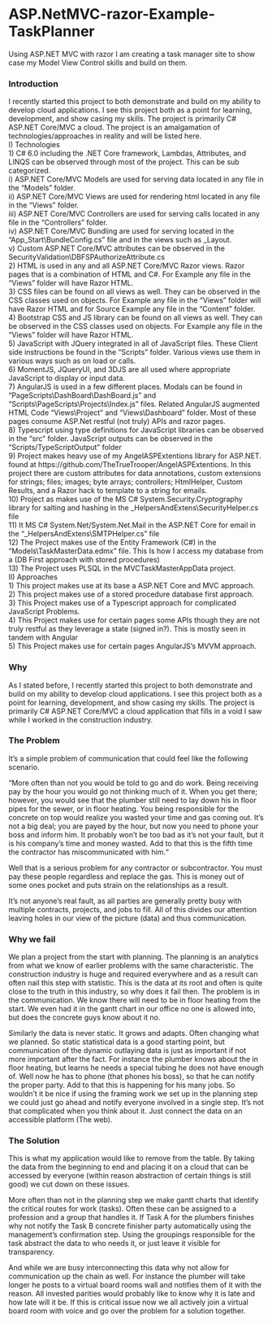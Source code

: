 # ASP.NetMVC-razor-Example-TaskPlanner
Using ASP.NET MVC with razor I am creating a task manager site to show case my Model View Control skills and build on them.

<h3>Introduction</h3> 
<p>I recently started this project to both demonstrate and build on my ability to develop cloud applications. I see this project both as a point for learning, development, and show casing my skills. The project is primarily C# ASP.NET Core/MVC a cloud. The project is an amalgamation of technologies/approaches in reality and will be listed here.<br/>
&#9;I)	Technologies<br/>
    1)	C# 6.0 including the .NET Core framework, Lambdas, Attributes, and LINQS can be observed through most of the project. This   can be sub categorized. <br/>
        i)	ASP.NET Core/MVC Models are used for serving data located in any file in the “Models” folder.<br/>
        ii)	ASP.NET Core/MVC Views are used for rendering html located in any file in the “Views” folder.<br/>
        iii)	ASP.NET Core/MVC Controllers are used for serving calls located in any file in the “Controllers” folder.<br/>
        iv)	ASP.NET Core/MVC Bundling are used for serving located in the “App_Start\BundleConfig.cs” file and in the views such as _Layout.<br/>
        v)	Custom ASP.NET Core/MVC  attributes can be observed in the SecurityValidation\DBFSPAuthorizeAttribute.cs<br/>
    2)	HTML is used in any and all ASP.NET Core/MVC Razor views. Razor pages that is a combination of HTML and C#. For Example any file in the “Views” folder will have Razor HTML.<br/>
    3)	CSS files can be found on all views as well. They can be observed in the CSS classes used on objects. For Example any file in the “Views” folder will have Razor HTML and for Source Example any file in the “Content” folder.  <br/>
    4)	Bootstrap CSS and JS library can be found on all views as well. They can be observed in the CSS classes used on objects. For Example any file in the “Views” folder will have Razor HTML.<br/>
    5)	JavaScript with JQuery integrated in all of JavaScript files. These Client side instructions be found in the “Scripts” folder. Various views use them in various ways such as on load or calls.<br/>
    6)	MomentJS, JQueryUI, and 3DJS are all used where appropriate JavaScript to display or input data.<br/>
    7)	AngularJS is used in a few different places. Modals can be found in “PageScripts\DashBoard\DashBoard.js” and “Scripts\PageScripts\Projects\Index.js” files. Related AngularJS augmented HTML Code “Views\Project” and “Views\Dashboard” folder. Most of these pages consume ASP.Net restful (not truly) APIs and razor pages. <br/>
    8)	Typescript using type definitions for JavaScript libraries can be observed in the “src” folder. JavaScript outputs can be observed in the “Scripts/TypeScriptOutput” folder<br/>
    9)	Project makes heavy use of my AngelASPExtentions library for ASP.NET. found at https://github.com/TheTrueTrooper/AngelASPExtentions. In this project there are custom attributes for data annotations, custom extensions for strings; files; images; byte arrays; controllers; HtmlHelper, Custom Results, and a Razor hack to template to a string for emails.<br/>
    10)	Project as makes use of the MS C# System.Security.Cryptography library for salting and hashing in the _HelpersAndExtens\SecurityHelper.cs file<br/>
    11)	It MS C# System.Net/System.Net.Mail in the ASP.NET Core for email in the “_HelpersAndExtens\SMTPHelper.cs” file <br/>
    12)	The Project makes use of the Entity Framework (C#) in the “Models\TaskMasterData.edmx” file. This Is how I access my database from a (DB First approach with stored procedures)<br/>
    13)	The Project uses PLSQL in the MVCTaskMasterAppData project. <br/>
II)	Approaches<br/>
    1)	This project makes use at its base a ASP.NET Core and MVC approach.<br/>
    2)	This project makes use of a stored procedure database first approach.<br/>
    3)	This Project makes use of a Typescript approach for complicated JavaScript Problems.<br/>
    4)	This Project makes use for certain pages some APIs though they are not truly restful as they leverage a state (signed in?). This is mostly seen in tandem with Angular<br/>
    5)	This Project makes use for certain pages AngularJS’s MVVM approach.</p>

<h3>Why</h3>  

<p>As I stated before, I recently started this project to both demonstrate and build on my ability to develop cloud applications. I see this project both as a point for learning, development, and show casing my skills. The project is primarily C# ASP.NET Core/MVC a cloud application that fills in a void I saw while I worked in the construction industry. </p>

<h3>The Problem</h3>

<p>It’s a simple problem of communication that could feel like the following scenario.</p>
<p>“More often than not you would be told to go and do work. Being receiving pay by the hour you would go not thinking much of it. When you get there; however, you would see that the plumber still need to lay down his in floor pipes for the sewer, or in floor heating. You being responsible for the concrete on top would realize you wasted your time and gas coming out. 
It’s not a big deal; you are payed by the hour, but now you need to phone your boss and inform him. It probably won’t be too bad as it’s not your fault, but it is his company’s time and money wasted. Add to that this is the fifth time the contractor has miscommunicated with him.“</p>
<p>Well that is a serious problem for any contractor or subcontractor. You must pay these people regardless and replace the gas. This is money out of some ones pocket and puts strain on the relationships as a result.</p>
<p>It’s not anyone’s real fault, as all parties are generally pretty busy with multiple contracts, projects, and jobs to fill. All of this divides our attention leaving holes in our view of the picture (data) and thus communication.</p>

<h3>Why we fail</h3>

<p>We plan a project from the start with planning. The planning is an analytics from what we know of earlier problems with the same characteristic. The construction industry is huge and required everywhere and as a result can often nail this step with statistic. This is the data at its root and often is quite close to the truth in this industry, so why does it fail then.
The problem is in the communication. We know there will need to be in floor heating from the start. We even had it in the gantt chart in our office no one is allowed into, but does the concrete guys know about it no.</p>
Similarly the data is never static. It grows and adapts. Often changing what we planned. So static statistical data is a good starting point, but communication of the dynamic outlaying data is just as important if not more important after the fact. For instance the plumber knows about the in floor heating, but learns he needs a special tubing he does not have enough of. Well now he has to phone (that phones his boss), so that he can notify the proper party. Add to that this is happening for his many jobs.
So wouldn’t it be nice if using the framing work we set up in the planning step we could just go ahead and notify everyone involved in a single step. It’s not that complicated when you think about it. Just connect the data on an accessible platform (The web).</p>

<h3>The Solution</h3>

<p>This is what my application would like to remove from the table. By taking the data from the beginning to end and placing it on a cloud that can be accessed by everyone (within reason abstraction of certain things is still good) we cut down on these issues.</p>
<p>More often than not in the planning step we make gantt charts that identify the critical routes for work (tasks). Often these can be assigned to a profession and a group that handles it. If Task A for the plumbers finishes why not notify the Task B concrete finisher party automatically using the management’s confirmation step. Using the groupings responsible for the task abstract the data to who needs it, or just leave it visible for transparency.</p>
<p>And while we are busy interconnecting this data why not allow for communication up the chain as well. For instance the plumber will take longer he posts to a virtual board rooms wall and notifies them of it with the reason. All invested parities would probably like to know why it is late and how late will it be. If this is critical issue now we all actively join a virtual board room with voice and go over the problem for a solution together.</p>
</span>
